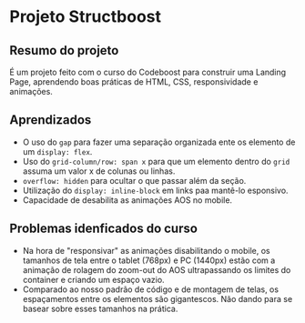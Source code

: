 # Projeto Structboost

## Resumo do projeto
É um projeto feito com o curso do Codeboost para construir uma Landing Page, aprendendo
boas práticas de HTML, CSS, responsividade e animações.

## Aprendizados

* O uso do `gap` para fazer uma separação organizada ente os elemento de um `display: flex`.
* Uso do `grid-column/row: span x` para que um elemento dentro do `grid` assuma um valor x de colunas
ou linhas.
* `overflow: hidden` para ocultar o que passar além da seção.
* Utilização do `display: inline-block` em links paa mantê-lo esponsivo.
* Capacidade de desabilita as animações AOS no mobile.

## Problemas idenficados do curso

* Na hora de "responsivar" as animações disabilitando o mobile, os tamanhos de tela entre o tablet (768px) e PC (1440px)
estão com a animação de rolagem do zoom-out do AOS ultrapassando os limites do container e criando um espaço vazio.
* Comparado ao nosso padrão de código e de montagem de telas, os espaçamentos entre os elementos são gigantescos. Não dando para se basear sobre esses tamanhos na prática.